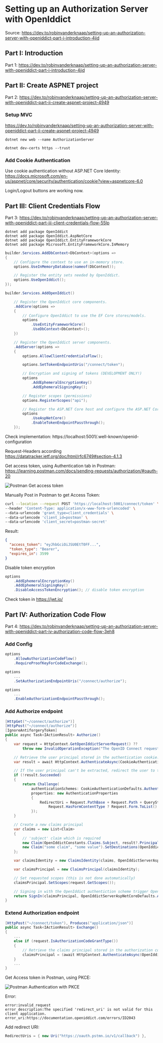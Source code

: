 # Setting up an Authorization Server with OpenIddict

Source: <https://dev.to/robinvanderknaap/setting-up-an-authorization-server-with-openiddict-part-i-introduction-4jid>

## Part I: Introduction

Part 1: <https://dev.to/robinvanderknaap/setting-up-an-authorization-server-with-openiddict-part-i-introduction-4jid>

## Part II: Create ASPNET project

Part 2: <https://dev.to/robinvanderknaap/setting-up-an-authorization-server-with-openiddict-part-ii-create-aspnet-project-4949>

### Setup MVC

<https://dev.to/robinvanderknaap/setting-up-an-authorization-server-with-openiddict-part-ii-create-aspnet-project-4949>
```
dotnet new web --name AuthorizationServer
```
```
dotnet dev-certs https --trust
```

### Add Cookie Authentication

Use cookie authentication without ASP.NET Core Identity:
<https://docs.microsoft.com/en-us/aspnet/core/security/authentication/cookie?view=aspnetcore-6.0>

Login/Logout buttons are working now.

## Part III: Client Credentials Flow

Part 3: <https://dev.to/robinvanderknaap/setting-up-an-authorization-server-with-openiddict-part-iii-client-credentials-flow-55lp>

```
dotnet add package OpenIddict
dotnet add package OpenIddict.AspNetCore
dotnet add package OpenIddict.EntityFrameworkCore
dotnet add package Microsoft.EntityFrameworkCore.InMemory
```


```cs
builder.Services.AddDbContext<DbContext>(options =>
{
    // Configure the context to use an in-memory store.
    options.UseInMemoryDatabase(nameof(DbContext));

    // Register the entity sets needed by OpenIddict.
    options.UseOpenIddict();
});

builder.Services.AddOpenIddict()

    // Register the OpenIddict core components.
    .AddCore(options =>
    {
        // Configure OpenIddict to use the EF Core stores/models.
        options
            .UseEntityFrameworkCore()
            .UseDbContext<DbContext>();
    })

    // Register the OpenIddict server components.
    .AddServer(options =>
    {
        options.AllowClientCredentialsFlow();

        options.SetTokenEndpointUris("/connect/token");

        // Encryption and signing of tokens (DEVELOPMENT ONLY!)
        options
            .AddEphemeralEncryptionKey()
            .AddEphemeralSigningKey();

        // Register scopes (permissions)
        options.RegisterScopes("api");

        // Register the ASP.NET Core host and configure the ASP.NET Core-specific options.
        options
            .UseAspNetCore()
            .EnableTokenEndpointPassthrough();
    });
```

Check implementation: https://localhost:5001/.well-known/openid-configuration

Request-Headers according <https://datatracker.ietf.org/doc/html/rfc6749#section-4.1.3>

Get access token, using Authentication tab in Postman:
<https://learning.postman.com/docs/sending-requests/authorization/#oauth-20>

![Postman Get access token](_images/postman_get_access_token.png)

Manually Post in Postman to get Access Token:

```bash
curl --location --request POST 'https://localhost:5001/connect/token' \
--header 'Content-Type: application/x-www-form-urlencoded' \
--data-urlencode 'grant_type=client_credentials' \
--data-urlencode 'client_id=postman' \
--data-urlencode 'client_secret=postman-secret'
```

Result:

```json
{
  "access_token": "eyJhbGciOiJSU0EtT0FF...",
  "token_type": "Bearer",
  "expires_in": 3599
}
```

Disable token encryption

```cs
options
    .AddEphemeralEncryptionKey()
    .AddEphemeralSigningKey()
    .DisableAccessTokenEncryption(); // disable token encryption
```

Check token in <https://jwt.io/>

## Part IV: Authorization Code Flow

Part 4: <https://dev.to/robinvanderknaap/setting-up-an-authorization-server-with-openiddict-part-iv-authorization-code-flow-3eh8>

### Add Config

```cs
options
    .AllowAuthorizationCodeFlow()
    .RequireProofKeyForCodeExchange();

options
    ...
    .SetAuthorizationEndpointUris("/connect/authorize");

options
    ...
    .EnableAuthorizationEndpointPassthrough(); 
```

### Add Authorize endpoint

```cs
[HttpGet("~/connect/authorize")]
[HttpPost("~/connect/authorize")]
[IgnoreAntiforgeryToken]
public async Task<IActionResult> Authorize()
{
    var request = HttpContext.GetOpenIddictServerRequest() ??
        throw new InvalidOperationException("The OpenID Connect request cannot be retrieved.");

    // Retrieve the user principal stored in the authentication cookie.
    var result = await HttpContext.AuthenticateAsync(CookieAuthenticationDefaults.AuthenticationScheme);

    // If the user principal can't be extracted, redirect the user to the login page.
    if (!result.Succeeded)
    {
        return Challenge(
            authenticationSchemes: CookieAuthenticationDefaults.AuthenticationScheme,
            properties: new AuthenticationProperties
            {
                RedirectUri = Request.PathBase + Request.Path + QueryString.Create(
                    Request.HasFormContentType ? Request.Form.ToList() : Request.Query.ToList())
            });
    }

    // Create a new claims principal
    var claims = new List<Claim>
    {
        // 'subject' claim which is required
        new Claim(OpenIddictConstants.Claims.Subject, result?.Principal?.Identity?.Name ?? "n/a"),
        new Claim("some claim", "some value").SetDestinations(OpenIddictConstants.Destinations.AccessToken)
    };

    var claimsIdentity = new ClaimsIdentity(claims, OpenIddictServerAspNetCoreDefaults.AuthenticationScheme);

    var claimsPrincipal = new ClaimsPrincipal(claimsIdentity);

    // Set requested scopes (this is not done automatically)
    claimsPrincipal.SetScopes(request.GetScopes());

    // Signing in with the OpenIddict authentiction scheme trigger OpenIddict to issue a code (which can be exchanged for an access token)
    return SignIn(claimsPrincipal, OpenIddictServerAspNetCoreDefaults.AuthenticationScheme);
}
```

### Extend Authorization endpoint

```cs
[HttpPost("~/connect/token"), Produces("application/json")]
public async Task<IActionResult> Exchange()
{
    ...
    else if (request.IsAuthorizationCodeGrantType())
    {
        // Retrieve the claims principal stored in the authorization code
        claimsPrincipal = (await HttpContext.AuthenticateAsync(OpenIddictServerAspNetCoreDefaults.AuthenticationScheme)).Principal;
    }
    ...
}
```

Get Access token in Postman, using PKCE:

![Postman Authentication with PKCE](_images/postman_pkce.png)

Error:

```
error:invalid_request
error_description:The specified 'redirect_uri' is not valid for this client application.
error_uri:https://documentation.openiddict.com/errors/ID2043
```

Add redirect URI:

```cs
RedirectUris = { new Uri("https://oauth.pstmn.io/v1/callback") },
```
